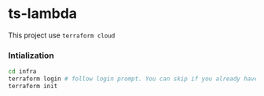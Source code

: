 # ts-lambda
This project use `terraform cloud`

### Intialization
```sh
cd infra
terraform login # follow login prompt. You can skip if you already have a session.
terraform init
```
